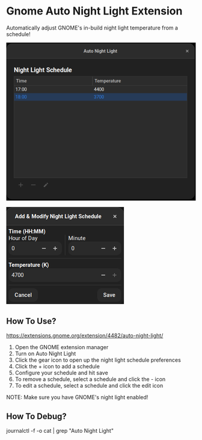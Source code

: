 # Gnome Auto Night Light Extension

Automatically adjust GNOME's in-build night light temperature from a schedule!

![gnome-shell-screenshot-CNFL90](./images/gnome-shell-screenshot-CNFL90.png)

![gnome-shell-screenshot-848I90](./images/gnome-shell-screenshot-848I90.png)

## How To Use?

https://extensions.gnome.org/extension/4482/auto-night-light/  

1. Open the GNOME extension manager 
2. Turn on Auto Night Light 
3. Click the gear icon to open up the night light schedule preferences 
4. Click the + icon to add a schedule 
5. Configure your schedule and hit save 
6. To remove a schedule, select a schedule and click the - icon 
7. To edit a schedule, select a schedule and click the edit icon 

NOTE: Make sure you have GNOME's night light enabled! 

## How To Debug?
  
journalctl -f -o cat | grep "Auto Night Light"
